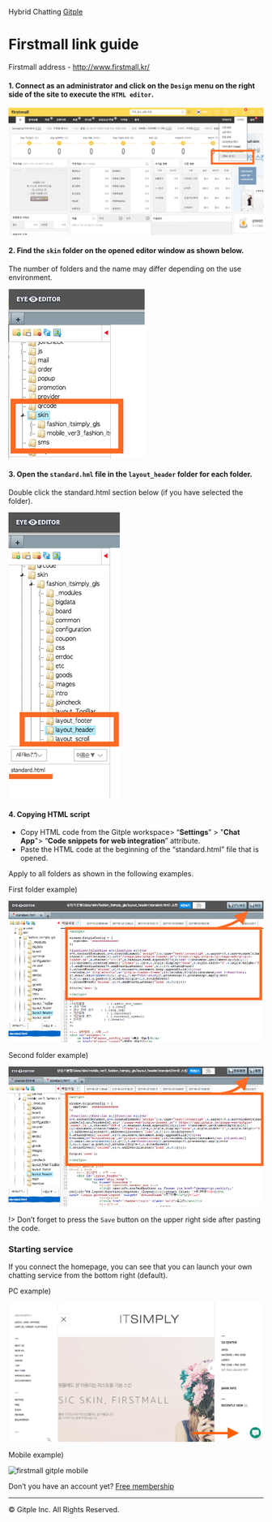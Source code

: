 Hybrid Chatting [Gitple](https://gitple.io/en)

# Firstmall link guide

Firstmall address - http://www.firstmall.kr/

#### 1.  Connect as an administrator and click on the `Design` menu on the right side of the site to execute the `HTML editor`.

![firstmall html menu](./assets/images/firstmall-sdk/sdk_firstmall_html_menu.png)

#### 2.  Find the `skin` folder on the opened editor window as shown below.

The number of folders and the name may differ depending on the use environment.

![firstmall script folder](./assets/images/firstmall-sdk/sdk_firstmall_script_folder.png)

#### 3. Open the `standard.hml` file in the `layout_header` folder for each folder.

Double click the standard.html section below (if you have selected the folder).

![firstmall script file](./assets/images/firstmall-sdk/sdk_firstmall_script_file.png)

#### 4.  Copying HTML script
* Copy HTML code from the Gitple workspace> “**Settings**" > "**Chat App**"> “**Code snippets for web integration**” attribute.
* Paste the HTML code at the beginning of the “standard.html” file that is opened.


Apply to all folders as shown in the following examples.

First folder example)

![firstamll gitple code](./assets/images/firstmall-sdk/sdk_firstmall_gitple_code_1.png)

Second folder example)

![firstamll gitple code](./assets/images/firstmall-sdk/sdk_firstmall_gitple_code_2.png)

!> Don’t forget to press the `Save` button on the upper right side after pasting the code.

### Starting service

If you connect the homepage, you can see that you can launch your own chatting service from the bottom right (default).

PC example)

![firstamll gitple pc](assets/images/firstmall-sdk/sdk_firstmall_gitple_pc.png)

Mobile example)

<img src="./assets/images/firstmall-sdk/sdk_firstmall_gitple_mobile.png" alt="firstmall gitple mobile" width="400">


Don’t you have an account yet? [Free membership](https://workspace.gitple.io/#/register/en)

---

© Gitple Inc. All Rights Reserved.
